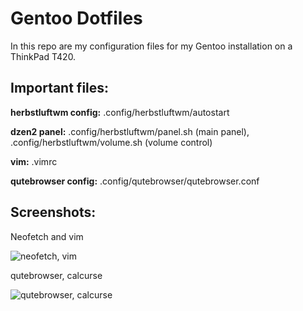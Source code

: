 # Gentoo Dotfiles

In this repo are my configuration files for my Gentoo installation on a ThinkPad T420.

## Important files:
**herbstluftwm config:** .config/herbstluftwm/autostart

**dzen2 panel:** .config/herbstluftwm/panel.sh (main panel), .config/herbstluftwm/volume.sh (volume control)

**vim:** .vimrc

**qutebrowser config:** .config/qutebrowser/qutebrowser.conf

## Screenshots: 
Neofetch and vim

![neofetch, vim](https://github.com/seanflahertyttu/gentoodots/raw/master/scrots/gentoo1.png)

qutebrowser, calcurse

![qutebrowser, calcurse](https://github.com/seanflahertyttu/gentoodots/raw/master/scrots/gentoo2.png)
